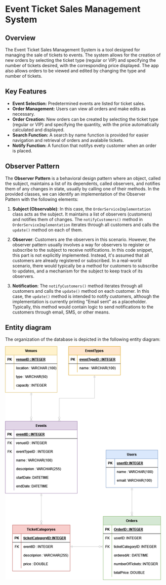 # Event Ticket Sales Management System

## Overview
The Event Ticket Sales Management System is a tool designed for managing the sale of tickets to events. The system allows for the creation of new orders by selecting the ticket type (regular or VIP) and specifying the number of tickets desired, with the corresponding price displayed. The app also allows orders to be viewed and edited by changing the type and number of tickets.

## Key Features
- **Event Selection:** Predetermined events are listed for ticket sales.
- **Order Management:** Users can view all orders and make edits as necessary.
- **Order Creation:** New orders can be created by selecting the ticket type (regular or VIP) and specifying the quantity, with the price automatically calculated and displayed.
- **Search Function:** A search by name function is provided for easier navigation and retrieval of orders and avalabile tickets.
- **Notify Function:** A function that notifys evety customer when an order is placed.

## Observer Pattern

The **Observer Pattern** is a behavioral design pattern where an object, called the subject, maintains a list of its dependents, called observers, and notifies them of any changes in state, usually by calling one of their methods. In the provided classes, we can identify an implementation of the Observer Pattern with the following elements:

1. **Subject (Observable)**: In this case, the `OrderServiceImplementation` class acts as the subject. It maintains a list of observers (customers) and notifies them of changes. The `notifyCustomers()` method in `OrderServiceImplementation` iterates through all customers and calls the `update()` method on each of them.

2. **Observer**: Customers are the observers in this scenario. However, the observer pattern usually involves a way for observers to register or subscribe to the subject to receive notifications. In this code snippet, this part is not explicitly implemented. Instead, it's assumed that all customers are already registered or subscribed. In a real-world scenario, there would typically be a method for customers to subscribe to updates, and a mechanism for the subject to keep track of its observers.

3. **Notification**: The `notifyCustomers()` method iterates through all customers and calls the `update()` method on each customer. In this case, the `update()` method is intended to notify customers, although the implementation is currently printing "Email sent" as a placeholder. Typically, this method would contain logic to send notifications to the customers through email, SMS, or other means.


## Entity diagram
The organization of the database is depicted in the following entity diagram:

![Example Image](EntityDiagram.drawio.png)
